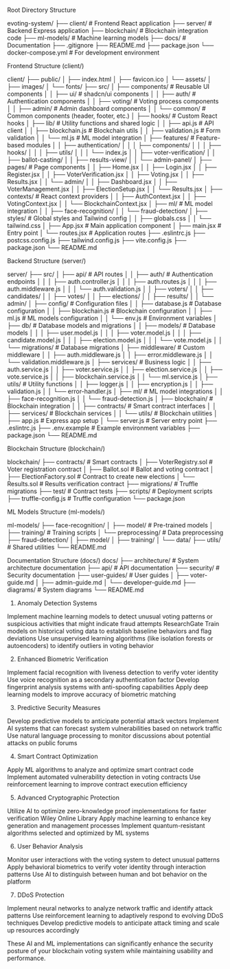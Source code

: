Root Directory Structure

evoting-system/
├── client/                  # Frontend React application
├── server/                  # Backend Express application
├── blockchain/              # Blockchain integration code
├── ml-models/               # Machine learning models
├── docs/                    # Documentation
├── .gitignore
├── README.md
├── package.json
└── docker-compose.yml       # For development environment

Frontend Structure (client/)

client/
├── public/
│   ├── index.html
│   ├── favicon.ico
│   └── assets/
│       ├── images/
│       └── fonts/
├── src/
│   ├── components/          # Reusable UI components
│   │   ├── ui/              # shadcn/ui components
│   │   ├── auth/            # Authentication components
│   │   ├── voting/          # Voting process components
│   │   ├── admin/           # Admin dashboard components
│   │   └── common/          # Common components (header, footer, etc.)
│   ├── hooks/               # Custom React hooks
│   ├── lib/                 # Utility functions and shared logic
│   │   ├── api.js           # API client
│   │   ├── blockchain.js    # Blockchain utils
│   │   ├── validation.js    # Form validation
│   │   └── ml.js            # ML model integration
│   ├── features/            # Feature-based modules
│   │   ├── authentication/
│   │   │   ├── components/
│   │   │   ├── hooks/
│   │   │   ├── utils/
│   │   │   └── index.js
│   │   ├── voter-verification/
│   │   ├── ballot-casting/
│   │   ├── results-view/
│   │   └── admin-panel/
│   ├── pages/               # Page components
│   │   ├── Home.jsx
│   │   ├── Login.jsx
│   │   ├── Register.jsx
│   │   ├── VoterVerification.jsx
│   │   ├── Voting.jsx
│   │   ├── Results.jsx
│   │   └── admin/
│   │       ├── Dashboard.jsx
│   │       ├── VoterManagement.jsx
│   │       ├── ElectionSetup.jsx
│   │       └── Results.jsx
│   ├── contexts/            # React context providers
│   │   ├── AuthContext.jsx
│   │   ├── VotingContext.jsx
│   │   └── BlockchainContext.jsx
│   ├── ml/                  # ML model integration
│   │   ├── face-recognition/
│   │   └── fraud-detection/
│   ├── styles/              # Global styles and Tailwind config
│   │   ├── globals.css
│   │   └── tailwind.css
│   ├── App.jsx              # Main application component
│   ├── main.jsx             # Entry point
│   └── routes.jsx           # Application routes
├── .eslintrc.js
├── postcss.config.js
├── tailwind.config.js
├── vite.config.js
├── package.json
└── README.md

Backend Structure (server/)

server/
├── src/
│   ├── api/                 # API routes
│   │   ├── auth/            # Authentication endpoints
│   │   │   ├── auth.controller.js
│   │   │   ├── auth.routes.js
│   │   │   ├── auth.middleware.js
│   │   │   └── auth.validation.js
│   │   ├── voters/
│   │   ├── candidates/
│   │   ├── votes/
│   │   ├── elections/
│   │   ├── results/
│   │   └── admin/
│   ├── config/              # Configuration files
│   │   ├── database.js      # Database configuration
│   │   ├── blockchain.js    # Blockchain configuration
│   │   ├── ml.js            # ML models configuration
│   │   └── env.js           # Environment variables
│   ├── db/                  # Database models and migrations
│   │   ├── models/          # Database models
│   │   │   ├── user.model.js
│   │   │   ├── voter.model.js
│   │   │   ├── candidate.model.js
│   │   │   ├── election.model.js
│   │   │   └── vote.model.js
│   │   └── migrations/      # Database migrations
│   ├── middleware/          # Custom middleware
│   │   ├── auth.middleware.js
│   │   ├── error.middleware.js
│   │   └── validation.middleware.js
│   ├── services/            # Business logic
│   │   ├── auth.service.js
│   │   ├── voter.service.js
│   │   ├── election.service.js
│   │   ├── vote.service.js
│   │   ├── blockchain.service.js
│   │   └── ml.service.js
│   ├── utils/               # Utility functions
│   │   ├── logger.js
│   │   ├── encryption.js
│   │   ├── validation.js
│   │   └── error-handler.js
│   ├── ml/                  # ML model integrations
│   │   ├── face-recognition.js
│   │   └── fraud-detection.js
│   ├── blockchain/          # Blockchain integration
│   │   ├── contracts/       # Smart contract interfaces
│   │   ├── services/        # Blockchain services
│   │   └── utils/           # Blockchain utilities
│   ├── app.js               # Express app setup
│   └── server.js            # Server entry point
├── .eslintrc.js
├── .env.example             # Example environment variables
├── package.json
└── README.md

Blockchain Structure (blockchain/)

blockchain/
├── contracts/               # Smart contracts
│   ├── VoterRegistry.sol    # Voter registration contract
│   ├── Ballot.sol           # Ballot and voting contract
│   ├── ElectionFactory.sol  # Contract to create new elections
│   └── Results.sol          # Results verification contract
├── migrations/              # Truffle migrations
├── test/                    # Contract tests
├── scripts/                 # Deployment scripts
├── truffle-config.js        # Truffle configuration
└── package.json

ML Models Structure (ml-models/)


ml-models/
├── face-recognition/
│   ├── model/               # Pre-trained models
│   ├── training/            # Training scripts
│   └── preprocessing/       # Data preprocessing
├── fraud-detection/
│   ├── model/
│   ├── training/
│   └── data/
├── utils/                   # Shared utilities
└── README.md

Documentation Structure (docs/)
docs/
├── architecture/            # System architecture documentation
├── api/                     # API documentation
├── security/                # Security documentation
├── user-guides/             # User guides
│   ├── voter-guide.md
│   ├── admin-guide.md
│   └── developer-guide.md
├── diagrams/                # System diagrams
└── README.md











1. Anomaly Detection Systems

Implement machine learning models to detect unusual voting patterns or suspicious activities that might indicate fraud attempts ResearchGate
Train models on historical voting data to establish baseline behaviors and flag deviations
Use unsupervised learning algorithms (like isolation forests or autoencoders) to identify outliers in voting behavior

2. Enhanced Biometric Verification

Implement facial recognition with liveness detection to verify voter identity
Use voice recognition as a secondary authentication factor
Develop fingerprint analysis systems with anti-spoofing capabilities
Apply deep learning models to improve accuracy of biometric matching

3. Predictive Security Measures

Develop predictive models to anticipate potential attack vectors
Implement AI systems that can forecast system vulnerabilities based on network traffic
Use natural language processing to monitor discussions about potential attacks on public forums

4. Smart Contract Optimization

Apply ML algorithms to analyze and optimize smart contract code
Implement automated vulnerability detection in voting contracts
Use reinforcement learning to improve contract execution efficiency

5. Advanced Cryptographic Protection

Utilize AI to optimize zero-knowledge proof implementations for faster verification Wiley Online Library
Apply machine learning to enhance key generation and management processes
Implement quantum-resistant algorithms selected and optimized by ML systems

6. User Behavior Analysis

Monitor user interactions with the voting system to detect unusual patterns
Apply behavioral biometrics to verify voter identity through interaction patterns
Use AI to distinguish between human and bot behavior on the platform

7. DDoS Protection

Implement neural networks to analyze network traffic and identify attack patterns
Use reinforcement learning to adaptively respond to evolving DDoS techniques
Develop predictive models to anticipate attack timing and scale up resources accordingly

These AI and ML implementations can significantly enhance the security posture of your blockchain voting system while maintaining usability and performance.

